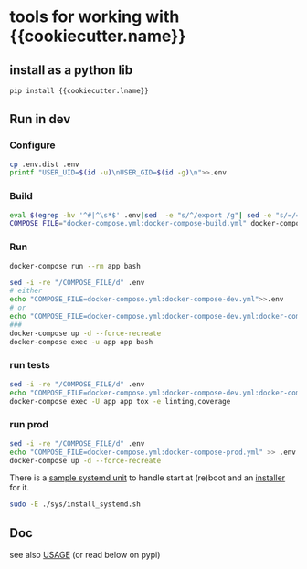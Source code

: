 # tools for working with {{cookiecutter.name}}

## install as a python lib
```bash
pip install {{cookiecutter.lname}}
```

## Run in dev
### Configure
```bash
cp .env.dist .env
printf "USER_UID=$(id -u)\nUSER_GID=$(id -g)\n">>.env
```

### Build
```bash
eval $(egrep -hv '^#|^\s*$' .env|sed  -e "s/^/export /g"| sed -e "s/=/='/" -e "s/$/'/g"|xargs)
COMPOSE_FILE="docker-compose.yml:docker-compose-build.yml" docker-compose build
```

### Run

```bash
docker-compose run --rm app bash
```

```bash
sed -i -re "/COMPOSE_FILE/d" .env
# either
echo "COMPOSE_FILE=docker-compose.yml:docker-compose-dev.yml">>.env
# or
echo "COMPOSE_FILE=docker-compose.yml:docker-compose-dev.yml:docker-compose-build.yml">>.env
###
docker-compose up -d --force-recreate
docker-compose exec -u app app bash
```

### run tests
```bash
sed -i -re "/COMPOSE_FILE/d" .env
echo "COMPOSE_FILE=docker-compose.yml:docker-compose-dev.yml:docker-compose-test.yml" >>.env
docker-compose exec -U app app tox -e linting,coverage
```

### run prod
```bash
sed -i -re "/COMPOSE_FILE/d" .env
echo "COMPOSE_FILE=docker-compose.yml:docker-compose-prod.yml" >> .env
docker-compose up -d --force-recreate
```

There is a [sample systemd unit](./sys/{{cookiecutter.name}}.service) to handle start at (re)boot and an [installer](./sys/install_systemd.sh) for it.

```sh
sudo -E ./sys/install_systemd.sh
```

## Doc
see also [USAGE](./USAGE.md) (or read below on pypi)

